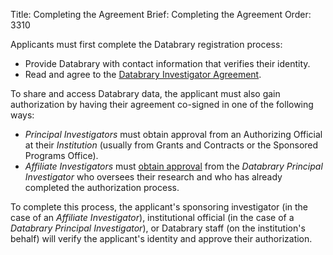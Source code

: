 Title: Completing the Agreement
Brief: Completing the Agreement
Order: 3310

Applicants must first complete the Databrary registration process:

- Provide Databrary with contact information that verifies their identity.
- Read and agree to the [Databrary Investigator Agreement](|filename|../policies/investigator-agreement.mdi).

To share and access Databrary data, the applicant must also gain authorization by having their agreement co-signed in one of the following ways:

- *Principal Investigators* must obtain approval from an Authorizing Official at their *Institution* (usually from Grants and Contracts or the Sponsored Programs Office).
- *Affiliate Investigators* must [obtain approval](|filename|managing-affiliates.md) from the *Databrary Principal Investigator* who oversees their research and who has already completed the authorization process.

To complete this process, the applicant's sponsoring investigator (in the case of an *Affiliate Investigator*), institutional official (in the case of a *Databrary Principal Investigator*), or Databrary staff (on the institution's behalf) will verify the applicant's identity and approve their authorization.
